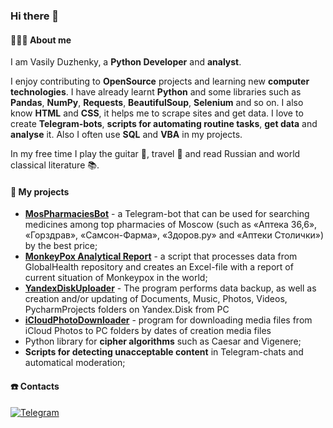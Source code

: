 ### Hi there 👋



#### 👨🏻‍💻 About me

I am Vasily Duzhenky, a **Python Developer** and **analyst**. 

I enjoy contributing to **OpenSource** projects and learning new **computer technologies**. I have already learnt **Python** and some libraries such as **Pandas**, **NumPy**, **Requests**, **BeautifulSoup**, **Selenium** and so on. I also know **HTML** and **CSS**, it helps me to scrape sites and get data. I love to create **Telegram-bots**, **scripts for automating routine tasks**, **get data** and **analyse** it. Also I often use **SQL** and **VBA** in my projects.

In my free time I play the guitar 🎸, travel 🗿 and read Russian and world classical literature 📚.


#### 🎯 My projects
- [**MosPharmaciesBot**](https://github.com/duzhenky/MosPharmaciesBot) - a Telegram-bot that can be used for searching medicines among top pharmacies of Moscow (such as «Аптека 36,6», «Горздрав», «Самсон-Фарма», «Здоров.ру» and «Аптеки Столички») by the best price;
- [**MonkeyPox Analytical Report**](https://github.com/duzhenky/MonkeyPox_Analytical_Report) - a script that processes data from GlobalHealth repository and creates an Excel-file with a report of current situation of Monkeypox in the world;
- [**YandexDiskUploader**](https://github.com/duzhenky/YandexDiskUploader) - The program performs data backup, as well as creation and/or updating of Documents, Music, Photos, Videos, PycharmProjects folders on Yandex.Disk from PC
- [**iCloudPhotoDownloader**](https://github.com/duzhenky/iCloudPhotoDownloader) - program for downloading media files from iCloud Photos to PC folders by dates of creation media files
- Python library for **cipher algorithms** such as Caesar and Vigenere;
- **Scripts for detecting unacceptable content** in Telegram-chats and automatical moderation;

#### ☎️ Contacts

<div id="badges">
  <a href="https://t.me/duzhenky">
    <img src="https://img.shields.io/badge/Telegram-blue?style=for-the-badge&logo=telegram&logoColor=white" alt="Telegram"/>
  </a>
</div>
